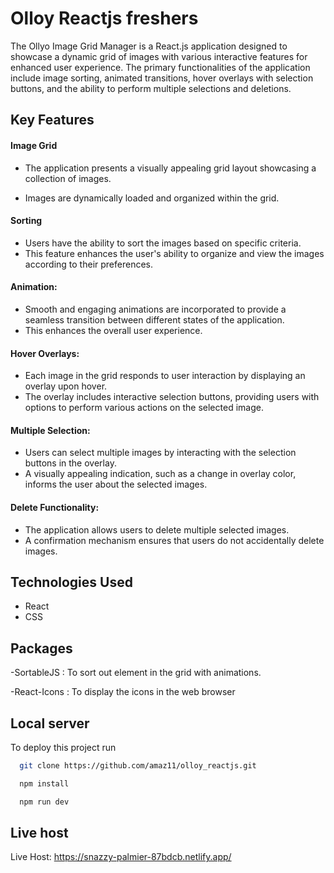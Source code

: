 # Olloy Reactjs freshers
The Ollyo Image Grid Manager is a React.js application designed to showcase a dynamic grid of images with various interactive features for enhanced user experience. The primary functionalities of the application include image sorting, animated transitions, hover overlays with selection buttons, and the ability to perform multiple selections and deletions.


## Key Features

#### Image Grid

- The application presents a visually appealing grid layout showcasing a collection of images.

- Images are dynamically loaded and organized within the grid.

#### Sorting

- Users have the ability to sort the images based on specific criteria. 
- This feature enhances the user's ability to organize and view the images according to their preferences.

#### Animation:

- Smooth and engaging animations are incorporated to provide a seamless transition between different states of the application. 
- This enhances the overall user experience.

#### Hover Overlays:

- Each image in the grid responds to user interaction by displaying an overlay upon hover.
- The overlay includes interactive selection buttons, providing users with options to perform various actions on the selected image.

#### Multiple Selection:

- Users can select multiple images by interacting with the selection buttons in the overlay.
- A visually appealing indication, such as a change in overlay color, informs the user about the selected images.

#### Delete Functionality:

- The application allows users to delete multiple selected images.
- A confirmation mechanism ensures that users do not accidentally delete images.

## Technologies Used
  - React 
  - CSS
## Packages
  -SortableJS : To sort out element in the grid with animations.

  -React-Icons : To display the icons in the web browser  
## Local server 

To deploy this project run

```bash
  git clone https://github.com/amaz11/olloy_reactjs.git
```

```bash
  npm install 
```
```bash
  npm run dev 
```


## Live host
Live Host: https://snazzy-palmier-87bdcb.netlify.app/